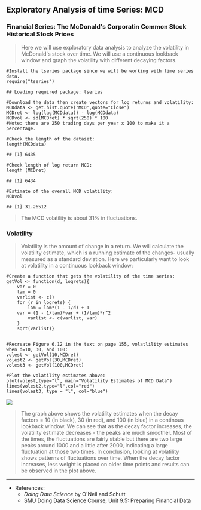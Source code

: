 Exploratory Analysis of time Series: MCD
----------------------------------------

### Financial Series: The McDonald's Corporatin Common Stock Historical Stock Prices

> Here we will use exploratory data analysis to analyze the volatility
> in McDonald's stock over time. We will use a continuous lookback
> window and graph the volatility with different decaying factors.

    #Install the tseries package since we will be working with time series data.
    require("tseries")

    ## Loading required package: tseries

    #Download the data then create vectors for log returns and volatility:
    MCDdata <- get.hist.quote('MCD',quote="Close")
    MCDret <- log(lag(MCDdata)) - log(MCDdata)
    MCDvol <- sd(MCDret) * sqrt(250) * 100
    #Note: there are 250 trading days per year x 100 to make it a percentage.

    #Check the length of the dataset:
    length(MCDdata)

    ## [1] 6435

    #Check length of log return MCD:
    length (MCDret)

    ## [1] 6434

    #Estimate of the overall MCD volatility:
    MCDvol

    ## [1] 31.26512

> The MCD volatility is about 31% in fluctuations.

### Volatility

> Volatility is the amount of change in a return. We will calculate the
> volatility estimate, which is a running estimate of the changes-
> usually measured as a standard deviation. Here we particularly want to
> look at volatility in a continuous lookback window:

    #Create a function that gets the volatility of the time series:
    getVol <- function(d, logrets){
        var = 0
        lam = 0
        varlist <- c()
        for (r in logrets) {
            lam = lam*(1 - 1/d) + 1
        var = (1 - 1/lam)*var + (1/lam)*r^2
            varlist <- c(varlist, var)
        }
        sqrt(varlist)}


    #Recreate Figure 6.12 in the text on page 155, volatlility estimates when d=10, 30, and 100:
    volest <- getVol(10,MCDret)
    volest2 <- getVol(30,MCDret)
    volest3 <- getVol(100,MCDret)

    #Plot the volatility estimates above:
    plot(volest,type="l", main="Volatility Estimates of MCD Data")
    lines(volest2,type="l",col="red")
    lines(volest3, type = "l", col="blue")

![](JWheelerVolatilityMCD_files/figure-markdown_strict/unnamed-chunk-3-1.png)

> The graph above shows the volatility estimates when the decay factors
> = 10 (in black), 30 (in red), and 100 (in blue) in a continous
> lookback window. We can see that as the decay factor increases, the
> volatility estimate decreases - the peaks are much smoother. Most of
> the times, the fluctuations are fairly stable but there are two large
> peaks around 1000 and a little after 2000, indicating a large
> fluctuation at those two times. In conclusion, looking at volatility
> shows patterns of fluctuations over time. When the decay factor
> increases, less weight is placed on older time points and results can
> be observed in the plot above.

------------------------------------------------------------------------

-   References:
    -   *Doing Data Science* by O'Neil and Schutt
    -   SMU Doing Data Science Course, Unit 9.5: Preparing Financial
        Data
